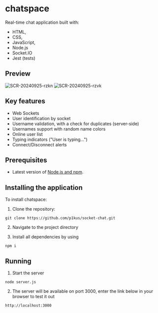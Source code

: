 # chatspace

Real-time chat application built with:
- HTML,
- CSS,
- JavaScript,
- Node.js
- Socket.IO
- Jest (tests)


## Preview

  ![SCR-20240925-rzkn](https://github.com/user-attachments/assets/0cc10e96-1948-4b11-a6d7-3c82e5ad87d6)
  ![SCR-20240925-rzvk](https://github.com/user-attachments/assets/6b64d3fd-964f-4595-a06a-d9c956d25556)



## Key features

- Web Sockets
- User identification by socket
- Username validation, with a check for duplicates (server-side)
- Usernames support with random name colors
- Online user list
- Typing indicators ("User is typing...")
- Connect/Disconnect alerts


## Prerequisites

-  Latest version of [Node.js and npm](https://nodejs.org/en/download/).

## Installing the application

To install chatspace:

1. Clone the repository:

```
git clone https://github.com/p1kus/socket-chat.git
```

2. Navigate to the project directory

3. Install all dependencies by using

```
npm i
```

## Running 

1. Start the server

```
node server.js
```

2. The server will be available on port 3000, enter the link below in your browser to test it out

```
http://localhost:3000
```





